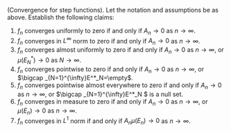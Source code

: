 (Convergence for step functions). Let the notation and assumptions be as above. Establish the following claims:
1. $f_n$ converges uniformly to zero if and only if $A_n\to 0$ as $n \to \infty$.
2. $f_n$ converges in $L^{\infty}$ norm to zero if and only if $A_n\to 0$ as $n \to \infty$.
3. $f_n$ converges almost uniformly to zero if and only if $A_n\to 0$ as $n \to \infty$, or $\mu(E^*_N ) \to 0$ as $N \to \infty$.
4. $f_n$ converges pointwise to zero if and only if $A_n\to 0$ as $n \to \infty$, or $\bigcap _{N=1}^{\infty}E^*_N=\empty$.
5. $f_n$ converges pointwise almost everywhere to zero if and only if $A_n\to 0$ as $n \to \infty$, or $\bigcap _{N=1}^{\infty}E^*_N $ is a null set.
6. $f_n$ converges in measure to zero if and only if $A_n\to 0$ as $n \to \infty$, or $\mu(E_n) \to 0$ as $n \to \infty$.
7. $f_n$ converges in $L^1$ norm if and only if $A_n\mu(E_n) \to 0$ as $n \to \infty$.